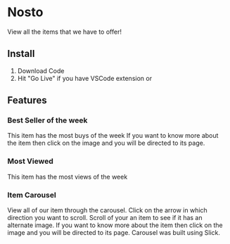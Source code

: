 # Nosto

View all the items that we have to offer!

## Install
1. Download Code
2. Hit "Go Live" if you have VSCode extension or 

## Features

### Best Seller of the week
This item has the most buys of the week
If you want to know more about the item then click on the image and you will be directed to its page.

### Most Viewed
This item has the most views of the week

### Item Carousel
View all of our item through the carousel. Click on the arrow in which direction you want to scroll.
Scroll of your an item to see if it has an alternate image.
If you want to know more about the item then click on the image and you will be directed to its page.
Carousel was built using Slick.
